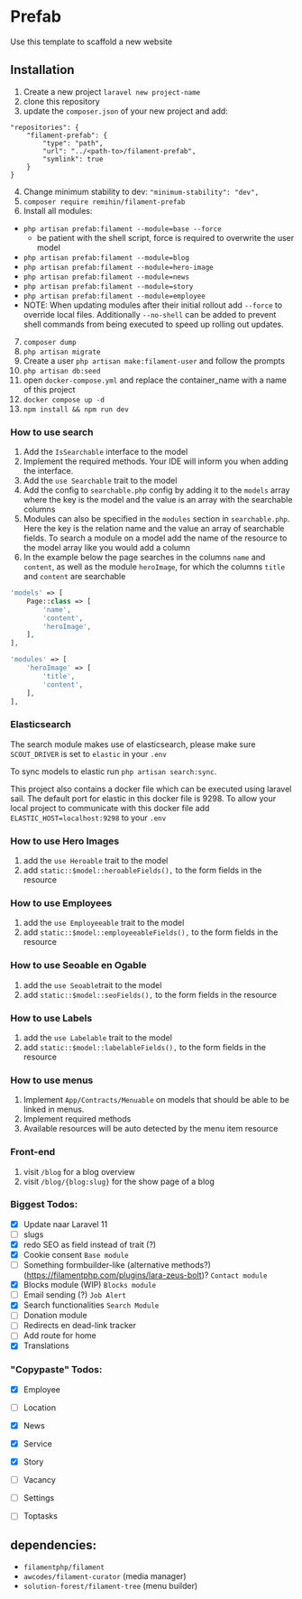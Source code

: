 # Prefab

Use this template to scaffold a new website

## Installation

1. Create a new project `laravel new project-name`
2. clone this repository
3. update the `composer.json` of your new project and add: 
```
"repositories": {
    "filament-prefab": {
        "type": "path",
        "url": "../<path-to>/filament-prefab",
        "symlink": true
    }
} 
```
4. Change minimum stability to dev: `"minimum-stability": "dev",`
5. `composer require remihin/filament-prefab`
6. Install all modules:
- `php artisan prefab:filament --module=base --force`
  - be patient with the shell script, force is required to overwrite the user model
- `php artisan prefab:filament --module=blog`
- `php artisan prefab:filament --module=hero-image`
- `php artisan prefab:filament --module=news`
- `php artisan prefab:filament --module=story`
- `php artisan prefab:filament --module=employee`
- NOTE: When updating modules after their initial rollout add `--force` to override local files. Additionally `--no-shell` can be added to prevent shell commands from being executed to speed up rolling out updates.
7. `composer dump`
8. `php artisan migrate`
9. Create a user `php artisan make:filament-user` and follow the prompts
10. `php artisan db:seed`
11. open `docker-compose.yml` and replace the container_name with a name of this project
12. `docker compose up -d`
13. `npm install && npm run dev`

### How to use search
1. Add the `IsSearchable` interface to the model
2. Implement the required methods. Your IDE will inform you when adding the interface.
3. Add the `use Searchable` trait to the model
4. Add the config to `searchable.php` config by adding it to the `models` array where the key is the model and the value is an array with the searchable columns
5. Modules can also be specified in the `modules` section in `searchable.php`. Here the key is the relation name and the value an array of searchable fields. To search a module on a model add the name of the resource to the model array like you would add a column
6. In the example below the page searches in the columns `name` and `content`, as well as the module `heroImage`, for which the columns `title` and `content` are searchable
```php
'models' => [
    Page::class => [
        'name',
        'content',
        'heroImage',
    ],
],

'modules' => [
    'heroImage' => [
        'title',
        'content',
    ],
],
```

### Elasticsearch

The search module makes use of elasticsearch, please make sure `SCOUT_DRIVER` is set to `elastic` in your `.env`

To sync models to elastic run `php artisan search:sync`.

This project also contains a docker file which can be executed using laravel sail. The default port for elastic in this docker file is 9298. To allow your local project to communicate with this docker file add `ELASTIC_HOST=localhost:9298` to your `.env`


### How to use Hero Images
1. add the `use Heroable` trait to the model
2. add `static::$model::heroableFields(),` to the form fields in the resource

### How to use Employees
1. add the `use Employeeable` trait to the model
2. add `static::$model::employeeableFields(),` to the form fields in the resource

### How to use Seoable en Ogable
1. add the `use Seoable`trait to the model
2. add `static::$model::seoFields(),` to the form fields in the resource

### How to use Labels
1. add the `use Labelable` trait to the model
2. add `static::$model::labelableFields(),` to the form fields in the resource

### How to use menus
1. Implement `App/Contracts/Menuable` on models that should be able to be linked in menus.
2. Implement required methods
3. Available resources will be auto detected by the menu item resource

### Front-end
1. visit `/blog` for a blog overview
2. visit `/blog/{blog:slug}` for the show page of a blog

### Biggest Todos:
- [x] Update naar Laravel 11
- [ ] slugs
- [x] redo SEO as field instead of trait (?)
- [x] Cookie consent `Base module`
- [ ] Something formbuilder-like (alternative methods?) (https://filamentphp.com/plugins/lara-zeus-bolt)? `Contact module`
- [x] Blocks module (WIP) `Blocks module`
- [ ] Email sending (?) `Job Alert`
- [x] Search functionalities `Search Module`
- [ ] Donation module
- [ ] Redirects en dead-link tracker
- [ ] Add route for home
- [x] Translations

### "Copypaste" Todos:
- [x] Employee
- [ ] Location
- [x] News
- [x] Service
- [x] Story
- [ ] Vacancy
- [ ] Settings
- [ ] Toptasks


## dependencies:
- `filamentphp/filament`
- `awcodes/filament-curator` (media manager)
- `solution-forest/filament-tree` (menu builder)

